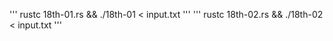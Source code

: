 '''
rustc 18th-01.rs && ./18th-01 < input.txt
'''
'''
rustc 18th-02.rs && ./18th-02 < input.txt
'''
